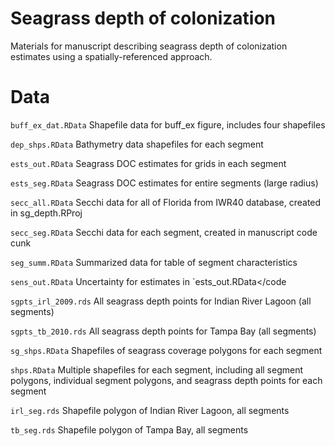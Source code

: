 # Seagrass depth of colonization

Materials for manuscript describing seagrass depth of colonization estimates using a spatially-referenced approach.

# Data

`buff_ex_dat.RData` Shapefile data for buff_ex figure, includes four shapefiles

`dep_shps.RData` Bathymetry data shapefiles for each segment

`ests_out.RData` Seagrass DOC estimates for grids in each segment

`ests_seg.RData` Seagrass DOC estimates for entire segments (large radius)

`secc_all.RData` Secchi data for all of Florida from IWR40 database, created in sg_depth.RProj

`secc_seg.RData` Secchi data for each segment, created in manuscript code cunk

`seg_summ.RData` Summarized data for table of segment characteristics

`sens_out.RData` Uncertainty for estimates in `ests_out.RData</code

`sgpts_irl_2009.rds` All seagrass depth points for Indian River Lagoon (all segments)

`sgpts_tb_2010.rds` All seagrass depth points for Tampa Bay (all segments)

`sg_shps.RData` Shapefiles of seagrass coverage polygons for each segment

`shps.RData` Multiple shapefiles for each segment, including all segment polygons, individual segment polygons, and seagrass depth points for each segment

`irl_seg.rds` Shapefile polygon of Indian River Lagoon, all segments

`tb_seg.rds` Shapefile polygon of Tampa Bay, all segments
